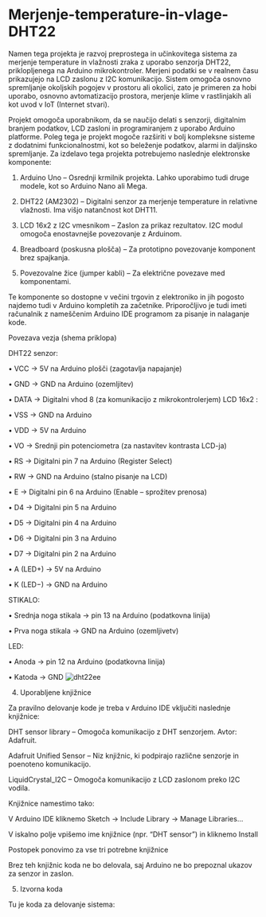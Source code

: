 # Merjenje-temperature-in-vlage-DHT22

Namen tega projekta je razvoj preprostega in učinkovitega sistema za merjenje temperature in vlažnosti zraka z uporabo senzorja DHT22, priklopljenega na Arduino mikrokontroler. Merjeni podatki se v realnem času prikazujejo na LCD zaslonu z I2C komunikacijo. Sistem omogoča osnovno spremljanje okoljskih pogojev v prostoru ali okolici, zato je primeren za hobi uporabo, osnovno avtomatizacijo prostora, merjenje klime v rastlinjakih ali kot uvod v IoT (Internet stvari).


Projekt omogoča uporabnikom, da se naučijo delati s senzorji, digitalnim branjem podatkov, LCD zasloni in programiranjem z uporabo Arduino platforme. Poleg tega je projekt mogoče razširiti v bolj kompleksne sisteme z dodatnimi funkcionalnostmi, kot so beleženje podatkov, alarmi in daljinsko spremljanje.
Za izdelavo tega projekta potrebujemo naslednje elektronske komponente:

1.	Arduino Uno – Osrednji krmilnik projekta. Lahko uporabimo tudi druge modele, kot so Arduino Nano ali Mega.

2.	DHT22 (AM2302) – Digitalni senzor za merjenje temperature in relativne vlažnosti. Ima višjo natančnost kot DHT11.

3.	LCD 16x2 z I2C vmesnikom – Zaslon za prikaz rezultatov. I2C modul omogoča enostavnejše povezovanje z Arduinom.

4.	Breadboard (poskusna plošča) – Za prototipno povezovanje komponent brez spajkanja.

5.	Povezovalne žice (jumper kabli) – Za električne povezave med komponentami.

Te komponente so dostopne v večini trgovin z elektroniko in jih pogosto najdemo tudi v Arduino kompletih za začetnike. Priporočljivo je tudi imeti računalnik z nameščenim Arduino IDE programom za pisanje in nalaganje kode.

Povezava vezja (shema priklopa)

DHT22 senzor:

•	VCC → 5V na Arduino plošči (zagotavlja napajanje)

•	GND → GND na Arduino (ozemljitev)

•	DATA → Digitalni vhod 8 (za komunikacijo z mikrokontrolerjem)
LCD 16x2 :

•	VSS → GND na Arduino 

•	VDD → 5V na Arduino 

•	VO → Srednji pin potenciometra (za nastavitev kontrasta LCD-ja)

•	RS → Digitalni pin 7 na Arduino (Register Select)

•	RW → GND na Arduino (stalno pisanje na LCD)

•	E → Digitalni pin 6 na Arduino (Enable – sprožitev prenosa)

•	D4 → Digitalni pin  5 na Arduino

•	D5 → Digitalni pin 4 na Arduino 

•	D6 → Digitalni pin 3 na Arduino 

•	D7 → Digitalni pin 2 na Arduino 

•	A (LED+) → 5V na Arduino 

•	K (LED−) → GND na Arduino


STIKALO: 

•	Srednja noga stikala → pin 13 na Arduino (podatkovna linija)

•	Prva noga stikala → GND na Arduino (ozemljivetv)


LED: 

•	Anoda → pin 12 na Arduino (podatkovna linija)

•	Katoda → GND
![dht22ee](https://github.com/user-attachments/assets/e51236a1-dfbb-4972-bbf9-433419e6d3ff)


4. Uporabljene knjižnice 

 

Za pravilno delovanje kode je treba v Arduino IDE vključiti naslednje knjižnice: 

DHT sensor library – Omogoča komunikacijo z DHT senzorjem. Avtor: Adafruit. 

Adafruit Unified Sensor – Niz knjižnic, ki podpirajo različne senzorje in poenoteno komunikacijo. 

LiquidCrystal_I2C – Omogoča komunikacijo z LCD zaslonom preko I2C vodila. 

Knjižnice namestimo tako: 

V Arduino IDE kliknemo Sketch → Include Library → Manage Libraries... 

V iskalno polje vpišemo ime knjižnice (npr. “DHT sensor”) in kliknemo Install 

Postopek ponovimo za vse tri potrebne knjižnice 

Brez teh knjižnic koda ne bo delovala, saj Arduino ne bo prepoznal ukazov za senzor in zaslon. 

 
5. Izvorna koda 

Tu je koda za delovanje sistema: 

